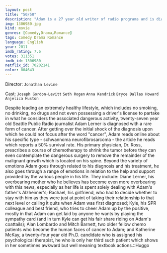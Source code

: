 ```yaml
---
layout: post
title: "50/50"
description: "Adam is a 27 year old writer of radio programs and is diagnosed with a rare form of spinal cancer. With the help of his best friend, his mother, and a young therapist at the cancer center, Adam learns what and who the most important things in his life are..."
img: 1306980.jpg
kind: movie
genres: [Comedy,Drama,Romance]
tags: Comedy Drama Romance 
language: English
year: 2011
imdb_rating: 7.6
votes: 311351
imdb_id: 1306980
netflix_id: 70202141
color: 004643
---
```

Director: `Jonathan Levine`  

Cast: `Joseph Gordon-Levitt` `Seth Rogen` `Anna Kendrick` `Bryce Dallas Howard` `Anjelica Huston` 

Despite leading an extremely healthy lifestyle, which includes no smoking, no drinking, no drugs and not even possessing a driver's license to partake in what he considers the associated dangerous activity, twenty-seven year old Seattle Public Radio journalist Adam Lerner is diagnosed with a rare form of cancer. After getting over the initial shock of the diagnosis upon which he could not focus after the word "cancer", Adam reads online about his specific type - schwannoma neurofibrosarcoma - the article he reads which reports a 50% survival rate. His primary physician, Dr. Ross, prescribes a course of chemotherapy to shrink the tumor before they can even contemplate the dangerous surgery to remove the remainder of the malignant growth which is located on his spine. Beyond the variety of emotions Adam goes through related to his diagnosis and his treatment, he also goes through a range of emotions in relation to the help and support provided by the various people in his life. They include: Diane Lerner, his overbearing mother who he believes has become even more overbearing with this news, especially as her life is spent solely dealing with Adam's father's Alzheimer's; Rachael, his girlfriend, who had to decide whether to stay with him as they were just at point of taking their relationship to that next level or calling it quits when Adam was first diagnosed; Kyle, his SPR colleague and best friend, who tries to cheer Adam up by the positive, mostly in that Adam can get laid by anyone he wants by playing the sympathy card (and in turn Kyle can get his fair share riding on Adam's coattails); Alan Lombardo and Mitch Barnett, two older fellow chemo patients who become the human faces of cancer to Adam; and Katherine McKay, a twenty-four year old Ph.D. candidate who is assigned his psychological therapist, he who is only her third such patient which shows in her sometimes awkward but well meaning textbook actions.::Huggo
